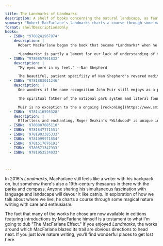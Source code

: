 ```yaml
---

title: The Landmarks of Landmarks
description: A shelf of books concerning the natural landscape, as featured in Robert MacFarlane's <em>Landmarks</em>.
summary: "Robert MacFarlane's landmarks charts a course through some magical Nature writing. Here are the features he navigates the way we talk about the natural world."
format: shelfDescriptionsOnly
books:
  - ISBN: "9780241967874"
    description: |
      Robert MacFarlane began the book that became *Landmarks* when he learned of certain words dropped from a recent edition of the *Oxford Junior Dictionary.* Among those excised were *acorn, kingfisher,* and *pasture* to make way for newly-essential terms such as *bullet-point, celebrity,* and *voicemail*. The move may very well be advisable for navigating the world we have made for ourselves and reflect (in the editors' words) “the consensus experience of modern-day childhood." Nevertheless Macfarlane convincingly argues the cull reflects the loss of something deeper, something shared between the people of a place in their language. 

      *Landmarks* is partly a lament for our lack of understanding of the natural world&mdash;and more precisely the very specific ways of talking about and living in very specific places. To name something is often to be able to see it: to learn that "smeuse" is a term in Sussex for the "gap in the base of a hedge made by the regular passage of a small animal" means being able to notice something new on your walk through the countryside. Nine glossaries mark the chapters of the book, each filled with dialectical variants of terms for the natural and geologigical features of precisely experienced places from a writer equally captivated by language and landscape. They are a delight in themselves, but the narrative journey between these ideas, and through terms at once new and familiar, is irresistible.
  - ISBN: "9780857861832"
    description: |
      "My eyes were in my feet." --Nan Shepherd

      The beautiful, patient specifiity of Nan Shepherd's revered meditation on years of wandering the austere Cairngorm mountains in Scotland, works on you like a spell. Its unforgettable prose worn over like the stones of a weatherbean plateau sat in a drawer, *The Living Mountain* sat unpublished in a drawer for 40 yearsand then spent 40 more accumulating a reknown as a classic of nature writing. As Robert Macfarlane says in his introduction to this edition: "Most works of mountain literature are written by men, and most of them focus on the goal of the summit. Nan Shepherd's aimless, sensual exploration of the Cairngorms is bracingly different."
  - ISBN: "9781883011246"
    description: |
      One wonders if the name recognition John Muir still enjoys as a principal author of our modern ideas of nature has so far outstripped his reputation as an author of *actual* books that the wilderness icon is destined to be forever more worshipped than read. This would be a shame. 

      The spiritual father of the national park system and literal founder of the Sierra Club was an irrepressible advocate for the power and value of time spent outside, yes. But anyone who finds communion in those ideas but has never dipped into his still-very-readable, infectiously romantic writings is denying themselves a special pleasure. If ever anyone deserved a Library of America treatment, it must be the nation's most eloquent tramp: his words literally changed the American landscape. 

      Muir is no exception to the a ongoing [reckoning](https://www.smithsonianmag.com/smart-news/sierra-club-grapples-founder-john-muirs-racism-180975404/) with the [complicated legacy](https://crosscut.com/opinion/2020/08/john-muir-godfather-seattles-spiritual-life-and-racist) of the sainted figures of progressive causes. His work can survive this overdue contextualization, and encountering his thoughtful, ecstatically expressed sentiments on the page is itself a corrective to successive generations of uncritical hagiography. Alongside Thoreau, Leopold and Carson, this is the most essential writing about nature, period. It is also just plain enjoyable. You'll want to take a loaf of crusty bread up to a mountain meadow and read it under a tree.
  - ISBN: '9781416595328'
    description: |
      Effortless and enchanting, Roger Deakin's *Wildwood* is unique in its weaving of encyclopedic appreciation for trees and personal anecdote. Simply if uncharitably put, Deakin looks into his navel and finds a forest. It's idosyncratic and beautiful, and you might find yourself checking prices on flights to southern Kyrgyzstan just to see if an actual lived experience can live up to his description of a walnut forest, or driving around Suffolk looking for his 400-year-old digs, or just wishing you could be half as observant as this writer, who spent a lifetime carefully looking around him and beautifully recording it. Give this amazing study of what he dubbed "the fifth element" (wood), a little time to take root, and something beatuiful will grow.
  - ISBN: '9780807085110'
  - ISBN: '9781847771551'
  - ISBN: '9781903385333'
  - ISBN: '9781999971854'
  - ISBN: '9781517076191'
  - ISBN: '9780571347933'
  - ISBN: '9781953534033'



---
```


In 2016's *Landmarks*, MacFarlane still feels like a writer with his backpack on, but somehow there's also a 19th-century thesaurus in there with the parka and compass. Anyone sharing his simultaneous fascination with language and landscape will devour it like catnip.  In exploration of how we talk about where we live, he charts a course through some magical nature writing with care and enthusiasm. 

The fact that many of the works he chose are now available in editions featuring introductions by MacFarlane himself is a testament to what I'm going to dub "The MacFarlane Effect." If you enjoyed *Landmarks*, the works around which MacFarlane blazed its trail are obvious directions to head next. If you just love nature writing, you'll find wonderful places to get lost here.